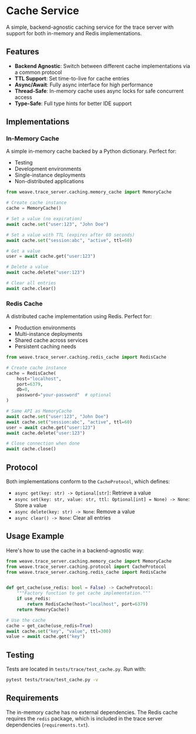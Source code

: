 # Cache Service

A simple, backend-agnostic caching service for the trace server with support for both in-memory and Redis implementations.

## Features

- **Backend Agnostic**: Switch between different cache implementations via a common protocol
- **TTL Support**: Set time-to-live for cache entries
- **Async/Await**: Fully async interface for high performance
- **Thread-Safe**: In-memory cache uses async locks for safe concurrent access
- **Type-Safe**: Full type hints for better IDE support

## Implementations

### In-Memory Cache

A simple in-memory cache backed by a Python dictionary. Perfect for:
- Testing
- Development environments
- Single-instance deployments
- Non-distributed applications

```python
from weave.trace_server.caching.memory_cache import MemoryCache

# Create cache instance
cache = MemoryCache()

# Set a value (no expiration)
await cache.set("user:123", "John Doe")

# Set a value with TTL (expires after 60 seconds)
await cache.set("session:abc", "active", ttl=60)

# Get a value
user = await cache.get("user:123")

# Delete a value
await cache.delete("user:123")

# Clear all entries
await cache.clear()
```

### Redis Cache

A distributed cache implementation using Redis. Perfect for:
- Production environments
- Multi-instance deployments
- Shared cache across services
- Persistent caching needs

```python
from weave.trace_server.caching.redis_cache import RedisCache

# Create cache instance
cache = RedisCache(
    host="localhost",
    port=6379,
    db=0,
    password="your-password"  # optional
)

# Same API as MemoryCache
await cache.set("user:123", "John Doe")
await cache.set("session:abc", "active", ttl=60)
user = await cache.get("user:123")
await cache.delete("user:123")

# Close connection when done
await cache.close()
```

## Protocol

Both implementations conform to the `CacheProtocol`, which defines:

- `async get(key: str) -> Optional[str]`: Retrieve a value
- `async set(key: str, value: str, ttl: Optional[int] = None) -> None`: Store a value
- `async delete(key: str) -> None`: Remove a value
- `async clear() -> None`: Clear all entries

## Usage Example

Here's how to use the cache in a backend-agnostic way:

```python
from weave.trace_server.caching.memory_cache import MemoryCache
from weave.trace_server.caching.protocol import CacheProtocol
from weave.trace_server.caching.redis_cache import RedisCache


def get_cache(use_redis: bool = False) -> CacheProtocol:
    """Factory function to get cache implementation."""
    if use_redis:
        return RedisCache(host="localhost", port=6379)
    return MemoryCache()

# Use the cache
cache = get_cache(use_redis=True)
await cache.set("key", "value", ttl=300)
value = await cache.get("key")
```

## Testing

Tests are located in `tests/trace/test_cache.py`. Run with:

```bash
pytest tests/trace/test_cache.py -v
```

## Requirements

The in-memory cache has no external dependencies. The Redis cache requires the `redis` package, which is included in the trace server dependencies (`requirements.txt`).
